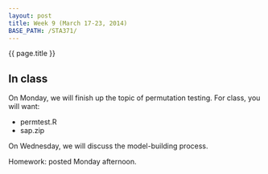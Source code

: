 ```yaml
---
layout: post
title: Week 9 (March 17-23, 2014)
BASE_PATH: /STA371/
---
```

{{ page.title }}


In class
--------

On Monday, we will finish up the topic of permutation testing.  For class, you will want:
* permtest.R
* sap.zip


On Wednesday, we will discuss the model-building process.  

Homework: posted Monday afternoon.
